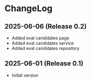 # ChangeLog

## 2025-06-06 (Release 0.2)
- Added eval candidates page
- Added eval candidates service
- Added eval candidates repository

## 2025-06-01 (Release 0.1)
- Initial version

